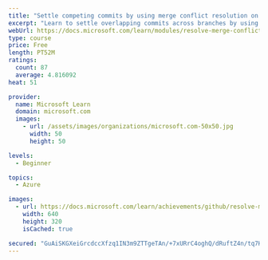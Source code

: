 ```yaml
---
title: "Settle competing commits by using merge conflict resolution on GitHub"
excerpt: "Learn to settle overlapping commits across branches by using merge conflict resolution."
webUrl: https://docs.microsoft.com/learn/modules/resolve-merge-conflicts-github/
type: course
price: Free
length: PT52M
ratings:
  count: 87
  average: 4.816092
heat: 51

provider:
  name: Microsoft Learn
  domain: microsoft.com
  images:
    - url: /assets/images/organizations/microsoft.com-50x50.jpg
      width: 50
      height: 50

levels:
  - Beginner

topics:
  - Azure

images:
  - url: https://docs.microsoft.com/learn/achievements/github/resolve-merge-conflicts-github-social.png
    width: 640
    height: 320
    isCached: true

secured: "GuAiSKGXeiGrcdccXfzq1IN3m9ZTTgeTAn/+7xURrC4oghQ/dRuftZ4n/tq7HWkTOzorDlyAMkS1TP3aO/ptku1zJtvN/1zQ4WVE3nAziypxzMw/N5g5/YpBL6igDcMS2y+fTRN+FmmmlaeeSfplWTmZuFGPeNhX3a02JUEGlUQQVjPPGw2ZnleZlJX398r9KOgYXZnzgk7TXczURIRL3UAuLtrr8cTN/q+gKCO4kZorafMF/nVF7rR8xNzJnChEm11G+I074+0PX7+kQ7F3lhCy9gzcqu2890hya0y71pXeZgITfqfLSAcvHGKsEOs1D5jaQebdCFZyovJM+j3xewarofRPdemedFOvv9tmQp428n1YaaWvysGh4/9uZPUv2KlsMEZDaq3StvAzR1Wj2Lqc/+9+TBj+Kt+RVRzKVUs=;tFWSl280OFzkImcc1WKVJQ=="
---
```


